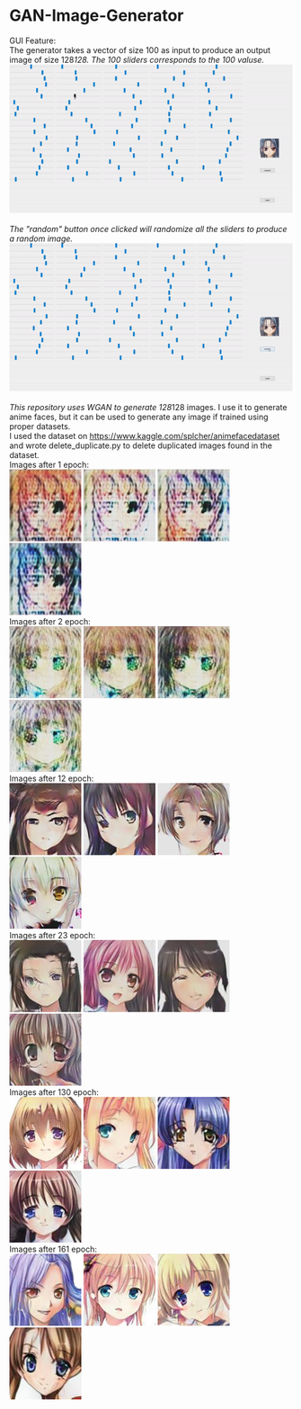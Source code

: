 # GAN-Image-Generator
GUI Feature:<br/>
The generator takes a vector of size 100 as input to produce an output image of size 128*128. The 100 sliders corresponds to the 100 valuse.<br/>
<img src="./demo/a.gif"><br/>
<br/>
The "random" button once clicked will randomize all the sliders to produce a random image.</br>
<img src="./demo/b.gif"><br/>
<br/>
This repository uses WGAN to generate 128*128 images. I use it to generate anime faces, but it can be used to generate any image if trained using proper datasets.<br/>
I used the dataset on https://www.kaggle.com/splcher/animefacedataset and wrote delete_duplicate.py to delete duplicated images found in the dataset.<br/>
Images after 1 epoch:<br/>
![0_0](/sample_image/0_0.jpg?raw=true)
![0_1](/sample_image/0_1.jpg?raw=true)
![0_2](/sample_image/0_2.jpg?raw=true)
![0_3](/sample_image/0_3.jpg?raw=true)<br/>
Images after 2 epoch:<br/>
![1_0](/sample_image/1_0.jpg?raw=true)
![1_1](/sample_image/1_1.jpg?raw=true)
![1_2](/sample_image/1_2.jpg?raw=true)
![1_3](/sample_image/1_3.jpg?raw=true)<br/>
Images after 12 epoch:<br/>
![12_0](/sample_image/12_0.jpg?raw=true)
![12_1](/sample_image/12_1.jpg?raw=true)
![12_2](/sample_image/12_2.jpg?raw=true)
![12_3](/sample_image/12_3.jpg?raw=true)<br/>
Images after 23 epoch:<br/>
![23_0](/sample_image/23_0.jpg?raw=true)
![23_1](/sample_image/23_1.jpg?raw=true)
![23_2](/sample_image/23_2.jpg?raw=true)
![23_3](/sample_image/23_3.jpg?raw=true)<br/>
Images after 130 epoch:<br/>
![130_0](/sample_image/130_0.jpg?raw=true)
![130_1](/sample_image/130_1.jpg?raw=true)
![130_2](/sample_image/130_2.jpg?raw=true)
![130_3](/sample_image/130_3.jpg?raw=true)<br/>
Images after 161 epoch:<br/>
![161_0](/sample_image/161_0.jpg?raw=true)
![161_1](/sample_image/161_1.jpg?raw=true)
![161_2](/sample_image/161_2.jpg?raw=true)
![161_3](/sample_image/161_3.jpg?raw=true)<br/>
